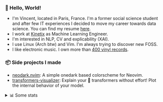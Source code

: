 ### 👋 Hello, World!

- I'm Vincent, located in Paris, France. I'm a former social science student and after few IT experiences I decided to move my career towards data science. You can find my resume [here](https://raw.githubusercontent.com/VDuchauffour/resume/main/resume.pdf).
- I work at <a href="https://www.kinetix.tech/">Kinetix<a/> as Machine Learning Engineer.
- I'm interested in NLP, CV and explicability (XAI).
- I use Linux (Arch btw) and Vim. I'm always trying to discover new FOSS.
- I like electronic music. I own more than <a href="https://www.discogs.com/user/Voigt_Kampff/collection">400 vinyl records<a/>.

### 📦 Side projects I made
  
- [neodark.nvim](https://github.com/VDuchauffour/neodark.nvim): A simple onedark based colorscheme for Neovim.
- [transformers-visualizer](https://github.com/VDuchauffour/transformers-visualizer): Explain your 🤗 transformers without effort! Plot the internal behavior of your model. 

<details><summary>📊 Some stats</summary>  
  
<p align="center">
  <img alt="VDuchauffour's github stats" src="https://github-readme-stats.vercel.app/api?username=VDuchauffour&count_private=true&include_all_commits=true&show_icons=true&theme=react"/>
  <br />
  <img alt="VDuchauffour's streak stats" src="https://streak-stats.demolab.com?user=VDuchauffour&theme=react"/>
  <br />
  <img alt="VDuchauffour's language stats" src="https://github-readme-stats.vercel.app/api/top-langs/?username=VDuchauffour&count_private=true&include_all_commits=true&show_icons=true&layout=compact&theme=react"/>
  <!--   <br />
  <img alt="VDuchauffour's Wakatime stats" src="https://github-readme-stats.vercel.app/api/wakatime?username=VDuchauffour&theme=react"/> -->
</p>

#### 🧭 Wakatime stats
<!--START_SECTION:waka-->
![Code Time](http://img.shields.io/badge/Code%20Time-646%20hrs%2033%20mins-blue)

![Lines of code](https://img.shields.io/badge/From%20Hello%20World%20I%27ve%20Written-182.8%20thousand%20lines%20of%20code-blue)

**🐱 My GitHub Data** 

> 📦 27.8 kB Used in GitHub's Storage 
 > 
> 🏆 1,480 Contributions in the Year 2023
 > 
> 🚫 Not Opted to Hire
 > 
> 📜 7 Public Repositories 
 > 
> 🔑 2 Private Repositories 
 > 
**I'm an Early 🐤** 

```text
🌞 Morning                178 commits         █░░░░░░░░░░░░░░░░░░░░░░░░   05.72 % 
🌆 Daytime                1934 commits        ████████████████░░░░░░░░░   62.13 % 
🌃 Evening                830 commits         ███████░░░░░░░░░░░░░░░░░░   26.66 % 
🌙 Night                  171 commits         █░░░░░░░░░░░░░░░░░░░░░░░░   05.49 % 
```
📅 **I'm Most Productive on Monday** 

```text
Monday                   799 commits         ██████░░░░░░░░░░░░░░░░░░░   25.67 % 
Tuesday                  400 commits         ███░░░░░░░░░░░░░░░░░░░░░░   12.85 % 
Wednesday                501 commits         ████░░░░░░░░░░░░░░░░░░░░░   16.09 % 
Thursday                 617 commits         █████░░░░░░░░░░░░░░░░░░░░   19.82 % 
Friday                   655 commits         █████░░░░░░░░░░░░░░░░░░░░   21.04 % 
Saturday                 49 commits          ░░░░░░░░░░░░░░░░░░░░░░░░░   01.57 % 
Sunday                   92 commits          █░░░░░░░░░░░░░░░░░░░░░░░░   02.96 % 
```


📊 **This Week I Spent My Time On** 

```text
💬 Programming Languages: 
Python                   10 hrs 31 mins      ██████████████░░░░░░░░░░░   57.86 % 
Docker                   3 hrs 33 mins       █████░░░░░░░░░░░░░░░░░░░░   19.58 % 
YAML                     2 hrs 28 mins       ███░░░░░░░░░░░░░░░░░░░░░░   13.62 % 
Text                     1 hr 13 mins        ██░░░░░░░░░░░░░░░░░░░░░░░   06.73 % 
Other                    10 mins             ░░░░░░░░░░░░░░░░░░░░░░░░░   00.94 % 
```


 Last Updated on 04/05/2023 00:40:27 UTC
<!--END_SECTION:waka-->
</details>
